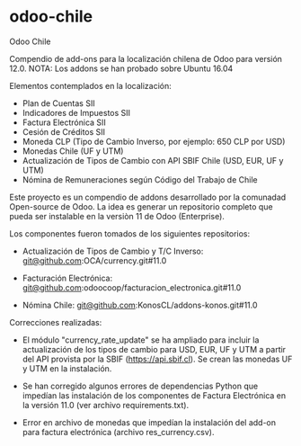 # odoo-chile
Odoo Chile

Compendio de add-ons para la localización chilena de Odoo para versión 12.0. 
NOTA: Los addons se han probado sobre Ubuntu 16.04

Elementos contemplados en la localización:

- Plan de Cuentas SII
- Indicadores de Impuestos SII
- Factura Electrónica SII
- Cesión de Créditos SII
- Moneda CLP (Tipo de Cambio Inverso, por ejemplo: 650 CLP por USD)
- Monedas Chile (UF y UTM)
- Actualización de Tipos de Cambio con API SBIF Chile (USD, EUR, UF y UTM)
- Nómina de Remuneraciones según Código del Trabajo de Chile

Este proyecto es un compendio de addons desarrollado por la comunadad Open-source de Odoo. La idea es generar un repositorio completo que pueda ser instalable en la versiòn 11 de Odoo (Enterprise).

Los componentes fueron tomados de los siguientes repositorios:

- Actualización de Tipos de Cambio y T/C Inverso:
git@github.com:OCA/currency.git#11.0

- Facturación Electrónica:
git@github.com:odoocoop/facturacion_electronica.git#11.0

- Nómina Chile:
git@github.com:KonosCL/addons-konos.git#11.0


Correcciones realizadas:

- El módulo "currency_rate_update" se ha ampliado para incluir la actualización de los tipos de cambio para USD, EUR, UF y UTM a partir del API provista por la SBIF (https://api.sbif.cl). Se crean las monedas UF y UTM en la instalación.

- Se han corregido algunos errores de dependencias Python que impedían las instalación de los componentes de Factura Electrónica en la versión 11.0 (ver archivo requirements.txt). 

- Error en archivo de monedas que impedían la instalación del add-on para factura electrónica (archivo res_currency.csv).
